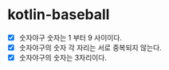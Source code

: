 # kotlin-baseball

- [x] 숫자야구 숫자는 1 부터 9 사이이다.
- [x] 숫자야구의 숫자 각 자리는 서로 중복되지 않는다.
- [x] 숫자야구의 숫자는 3자리이다.